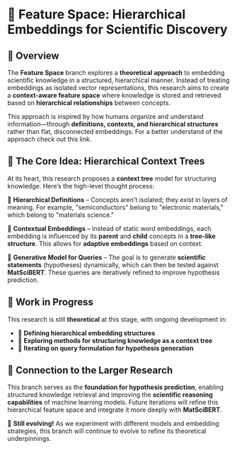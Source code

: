 # 🌌 Feature Space: Hierarchical Embeddings for Scientific Discovery  

## 📖 Overview  
The **Feature Space** branch explores a **theoretical approach** to embedding scientific knowledge in a structured, hierarchical manner. Instead of treating embeddings as isolated vector representations, this research aims to create a **context-aware feature space** where knowledge is stored and retrieved based on **hierarchical relationships** between concepts.  

This approach is inspired by how humans organize and understand information—through **definitions, contexts, and hierarchical structures** rather than flat, disconnected embeddings.  For a better understand of the approach check out this link.

## 🌳 The Core Idea: Hierarchical Context Trees  
At its heart, this research proposes a **context tree** model for structuring knowledge. Here’s the high-level thought process:  

🔹 **Hierarchical Definitions** – Concepts aren't isolated; they exist in layers of meaning. For example, "semiconductors" belong to "electronic materials," which belong to "materials science."  

🔹 **Contextual Embeddings** – Instead of static word embeddings, each embedding is influenced by its **parent** and **child** concepts in a **tree-like structure**. This allows for **adaptive embeddings** based on context.  

🔹 **Generative Model for Queries** – The goal is to generate **scientific statements** (hypotheses) dynamically, which can then be tested against **MatSciBERT**. These queries are iteratively refined to improve hypothesis prediction.  

## 🎯 Work in Progress  
This research is still **theoretical** at this stage, with ongoing development in:  

- 🌟 **Defining hierarchical embedding structures**  
- 🧩 **Exploring methods for structuring knowledge as a context tree**  
- 🔄 **Iterating on query formulation for hypothesis generation**  

## 🔬 Connection to the Larger Research  
This branch serves as the **foundation for hypothesis prediction**, enabling structured knowledge retrieval and improving the **scientific reasoning capabilities** of machine learning models. Future iterations will refine this hierarchical feature space and integrate it more deeply with **MatSciBERT**.  

🚧 **Still evolving!** As we experiment with different models and embedding strategies, this branch will continue to evolve to refine its theoretical underpinnings.
